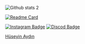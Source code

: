![Github stats 2](https://github-readme-stats.vercel.app/api?username=roskydev&show_icons=true&theme=chartreuse-dark)


[![Readme Card](https://github-readme-stats.vercel.app/api/pin/?username=roskydev&repo=roskydev)](https://github.com/anuraghazra/github-readme-stats)

[![Instagram Badge](https://img.shields.io/badge/-Instagram-C13584?style=flat-quare&labelColor=C13584&logo=instagram&logoColor=white&link=link)](https://www.instagram.com/roskytr/) 
[![Discod Badge](https://img.shields.io/badge/-Discord-757575?style=flat-quare&labelColor=757575&logo=Discord&logoColor=white&link=link)](https://discord.com/channels/@me/480254631247609867) 

<div class="badge-base LI-profile-badge" data-locale="tr_TR" data-size="medium" data-theme="dark" data-type="HORIZONTAL" data-vanity="hüseyin-aydın-72761834b" data-version="v1"><a class="badge-base__link LI-simple-link" href="https://tr.linkedin.com/in/h%C3%BCseyin-ayd%C4%B1n-72761834b?trk=profile-badge">Hüseyin Aydın</a></div>
              

